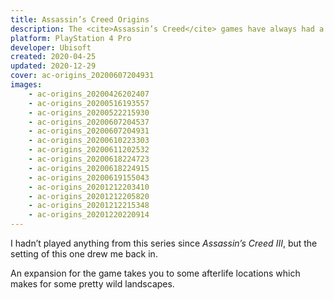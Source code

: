 ```yaml
---
title: Assassin’s Creed Origins
description: The <cite>Assassin’s Creed</cite> games have always had a focus on making their open-world environments look incredible and this one is no exception, especially with dynamic day-night cycles and&nbsp;weather.
platform: PlayStation 4 Pro
developer: Ubisoft
created: 2020-04-25
updated: 2020-12-29
cover: ac-origins_20200607204931
images:
    - ac-origins_20200426202407
    - ac-origins_20200516193557
    - ac-origins_20200522215930
    - ac-origins_20200607204537
    - ac-origins_20200607204931
    - ac-origins_20200610223303
    - ac-origins_20200611202532
    - ac-origins_20200618224723
    - ac-origins_20200618224915
    - ac-origins_20200619155043
    - ac-origins_20201212203410
    - ac-origins_20201212205820
    - ac-origins_20201212215348
    - ac-origins_20201220220914
---
```


I hadn’t played anything from this series since <cite>Assassin’s Creed III</cite>, but the setting of this one drew me back in.

An expansion for the game takes you to some afterlife locations which makes for some pretty wild landscapes.
